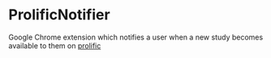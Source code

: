# ProlificNotifier
Google Chrome extension which notifies a user when a new study becomes available to them on [prolific](https://app.prolific.co)
